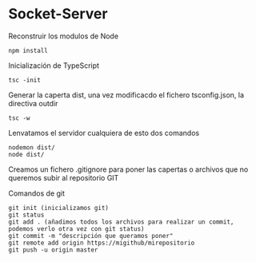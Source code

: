 # Socket-Server

Reconstruir los modulos de Node
```
npm install
``` 

Inicialización de TypeScript
```
tsc -init
```

Generar la caperta dist, una vez modificacdo el fichero tsconfig.json, la directiva outdir
``` 
tsc -w
```

Lenvatamos el servidor cualquiera de esto dos comandos
```  
nodemon dist/
node dist/
```  

Creamos un fichero .gitignore para poner las capertas o archivos que no queremos subir al repositorio GIT

Comandos de git
``` 
git init (inicializamos git)
git status
git add . (añadimos todos los archivos para realizar un commit, podemos verlo otra vez con git status)
git commit -m "descripción que queramos poner"
git remote add origin https://migithub/mirepositorio
git push -u origin master 
```  
